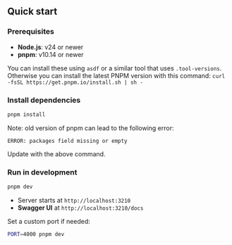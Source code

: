 ## Quick start

### Prerequisites
- **Node.js**: v24 or newer
- **pnpm**: v10.14 or newer

You can install these using `asdf` or a similar tool that uses `.tool-versions`.
Otherwise you can install the latest PNPM version with this command: `curl -fsSL https://get.pnpm.io/install.sh | sh -`

### Install dependencies
```bash
pnpm install
```

Note: old version of pnpm can lead to the following error:
```
ERROR: packages field missing or empty
```
Update with the above command.

### Run in development
```bash
pnpm dev
```
- Server starts at `http://localhost:3210`
- **Swagger UI** at `http://localhost:3210/docs`

Set a custom port if needed:
```bash
PORT=4000 pnpm dev
```
